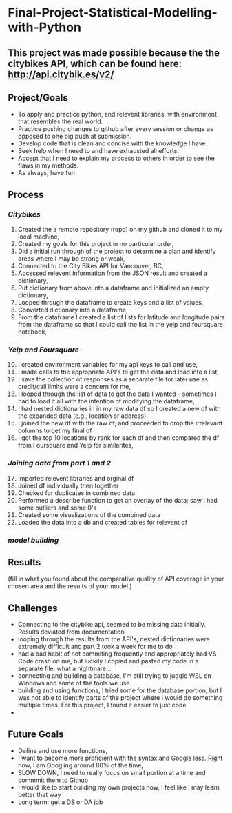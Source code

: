 # Final-Project-Statistical-Modelling-with-Python

## This project was made possible because the the citybikes API, which can be found here: http://api.citybik.es/v2/

## Project/Goals
- To apply and practice python, and relevent libraries, with environment that resembles the real world.
- Practice pushing changes to github after every session or change as opposed to one big push at submission.
- Develop code that is clean and concise with the knowledge I have.
- Seek help when I need to and have exhausted all efforts.
- Accept that I need to explain my process to others in order to see the flaws in my methods.
- As always, have fun

## Process
### _Citybikes_
1. Created the a remote repository (repo) on my github and cloned it to my local machine,
2. Created my goals for this project in no particular order, 
3. Did a initial run through of the project to determine a plan and identify areas where I may be strong or weak,
4. Connected to the City Bikes API for Vancouver, BC,
5. Accessed relevent information from the JSON result and created a dictionary,
6. Put dictionary from above into a dataframe and initialized an empty dictionary,
7. Looped through the dataframe to create keys and a list of values,
8. Converted dictionary into a dataframe,
9. From the dataframe I created a list of lists for latitude and longitude pairs from the dataframe so that I could call the list in the yelp and foursquare notebook,
### _Yelp and Foursquare_
10. I created environment variables for my api keys to call and use,
11. I made calls to the appropriate API's to get the data and load into a list,
12. I save the collection of responses as a separate file for later use as credit/call limits were a concern for me,
13. I looped through the list of data to get the data I wanted - sometimes I had to load it all with the intention of modifying the dataframe,
14. I had nested dictionaries in in my raw data df so I created a new df with the expanded data (e.g., location or address)
15. I joined the new df with the raw df, and proceeded to drop the irrelevant columns to get my final df
16. I got the top 10 locations by rank for each df and then compared the df from Foursquare and Yelp for similarites,
### _Joining data from part 1 and 2_
17. Imported relevent libraries and orginal df
18. Joined df individually then together
19. Checked for duplicates in combined data
20. Performed a describe function to get an overlay of the data; saw I had some outliers and some 0's
21. Created some visualizations of the combined data
22. Loaded the data into a db and created tables for relevent df
### _model building_




## Results
(fill in what you found about the comparative quality of API coverage in your chosen area and the results of your model.)

## Challenges 
- Connecting to the citybike api, seemed to be missing data initially. Results deviated from documentation
- looping through the results from the API's, nested dictionaries were extremely difficult and part 2 took a week for me to do
- had a bad habit of not commiting frequently and appropriately had VS Code crash on me, but luckily I copied and pasted my code in a separate file. what a nightmare...
- connecting and building a database, I'm still trying to juggle WSL on Windows and some of the tools we use
- building and using functions, I tried some for the database portion, but I was not able to identify parts of the project where I would do something multiple times. For this project, I found it easier to just code
- 


## Future Goals
- Define and use more functions,
- I want to become more proficient with the syntax and Google less. Right now, I am Googling around 80% of the time,
- SLOW DOWN, I need to really focus on small portion at a time and commmit them to Github
- I would like to start building my own projects now, I feel like I may learn better that way
- Long term: get a DS or DA job